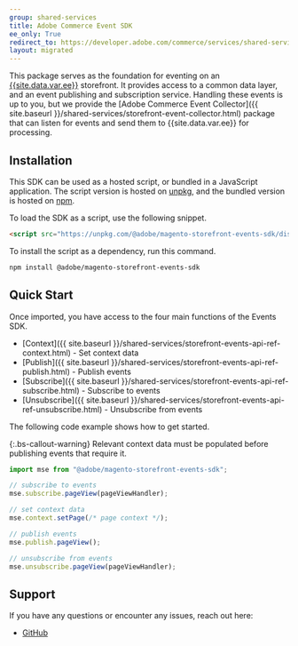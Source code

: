 ```yaml
---
group: shared-services
title: Adobe Commerce Event SDK
ee_only: True
redirect_to: https://developer.adobe.com/commerce/services/shared-services/storefront-events/sdk/
layout: migrated
---
```


This package serves as the foundation for eventing on an [{{site.data.var.ee}}](https://business.adobe.com/products/magento/magento-commerce.html) storefront. It provides access to a common data layer, and an event publishing and subscription service. Handling these events is up to you, but we provide the [Adobe Commerce Event Collector]({{ site.baseurl }}/shared-services/storefront-event-collector.html) package that can listen for events and send them to {{site.data.var.ee}} for processing.

## Installation

This SDK can be used as a hosted script, or bundled in a JavaScript application. The script version is hosted on [unpkg](https://unpkg.com/@adobe/magento-storefront-events-sdk@1.0.1/dist/index.js), and the bundled version is hosted on [npm](https://www.npmjs.com/package/@adobe/magento-storefront-events-sdk).

To load the SDK as a script, use the following snippet.

```html
<script src="https://unpkg.com/@adobe/magento-storefront-events-sdk/dist/index.js"></script>
```

To install the script as a dependency, run this command.

```bash
npm install @adobe/magento-storefront-events-sdk
```

## Quick Start

Once imported, you have access to the four main functions of the Events SDK.

-  [Context]({{ site.baseurl }}/shared-services/storefront-events-api-ref-context.html) - Set context data
-  [Publish]({{ site.baseurl }}/shared-services/storefront-events-api-ref-publish.html) - Publish events
-  [Subscribe]({{ site.baseurl }}/shared-services/storefront-events-api-ref-subscribe.html) - Subscribe to events
-  [Unsubscribe]({{ site.baseurl }}/shared-services/storefront-events-api-ref-unsubscribe.html) - Unsubscribe from events

The following code example shows how to get started.

{:.bs-callout-warning}
Relevant context data must be populated before publishing events that require it.

```javascript
import mse from "@adobe/magento-storefront-events-sdk";

// subscribe to events
mse.subscribe.pageView(pageViewHandler);

// set context data
mse.context.setPage(/* page context */);

// publish events
mse.publish.pageView();

// unsubscribe from events
mse.unsubscribe.pageView(pageViewHandler);
```
## Support

If you have any questions or encounter any issues, reach out here:

-  [GitHub](https://github.com/adobe/magento-storefront-event-collector/issues)
